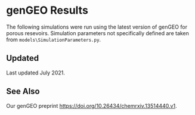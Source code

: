 # genGEO Results
The following simulations were run using the latest version of genGEO for porous resevoirs. Simulation parameters not specifically defined are taken from `models\SimulationParameters.py`.

## Updated
Last updated July 2021.

## See Also
Our genGEO preprint <https://doi.org/10.26434/chemrxiv.13514440.v1>.
